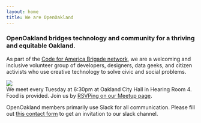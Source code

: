 ```yaml
---
layout: home
title: We are OpenOakland
---
```


### OpenOakland bridges **technology** and **community** for a thriving and equitable Oakland.

As part of the [Code for America Brigade network](https://brigade.codeforamerica.org), we are a welcoming and inclusive volunteer group of developers, designers, data geeks, and citizen activists who use creative technology to solve civic and social problems.

<!-- AL removed images -->

<p>
    <div class="landing-page-image">
        <img src="/assets/images/RSVP-on-meetup-300x200.png">
    </div>
    <div>
    We meet every Tuesday at 6:30pm at Oakland City Hall in Hearing Room 4. Food is provided. Join us by <a href="https://www.meetup.com/OpenOakland/">RSVPing on our Meetup page</a>.
    </div>
</p>

OpenOakland members primarily use Slack for all communication. Please fill out [this contact form](https://tinyurl.com/y722n6ul) to get an invitation to our slack channel.
